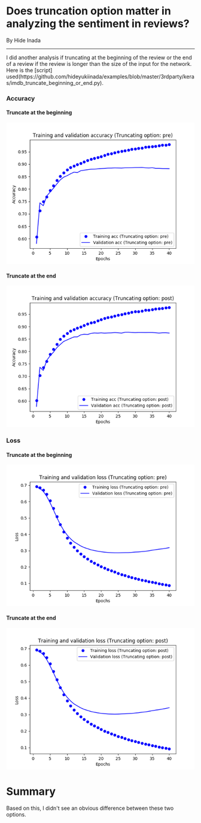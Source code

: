 # Does truncation option matter in analyzing the sentiment in reviews?
By Hide Inada
<hr>
I did another analysis if truncating at the beginning of the review or the end of a review if the review
is longer than the size of the input for the network.  Here is the [script] used(https://github.com/hideyukiinada/examples/blob/master/3rdparty/keras/imdb_truncate_beginning_or_end.py).

### Accuracy
####  Truncate at the beginning
![Truncate at the end](/assets/images/imdb_t2.png)

####  Truncate at the end
![Truncate at the beginning](/assets/images/imdb_t4.png)

### Loss
####  Truncate at the beginning
![Truncate at the beginning](/assets/images/imdb_t1.png)

####  Truncate at the end
![Truncate at the end](/assets/images/imdb_t3.png)

# Summary
Based on this, I didn't see an obvious difference between these two options.
